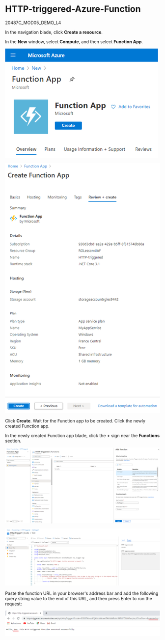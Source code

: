 # HTTP-triggered-Azure-Function
20487C_MOD05_DEMO_L4


In the navigation blade, click **Create a resource**. 

In the **New** window, select **Compute**, and then select **Function App**.

![20487D_Images](https://github.com/ialcaidef/HTTP-triggered-Azure-Function/blob/main/01.png)

![20487D_Images](https://github.com/ialcaidef/HTTP-triggered-Azure-Function/blob/main/02.png)

Click **Create**. Wait for the Function app to be created. Click the newly created Function app.

In the newly created Function app blade, click the **+** sign near the **Functions** section.

![20487D_Images](https://github.com/ialcaidef/HTTP-triggered-Azure-Function/blob/main/03.png)

![20487D_Images](https://github.com/ialcaidef/HTTP-triggered-Azure-Function/blob/main/04.png)

Paste the function URL in your browser's address bar and add the following query string value to the end of this URL, and then press Enter to run the request:

![20487D_Images](https://github.com/ialcaidef/HTTP-triggered-Azure-Function/blob/main/05.png)


